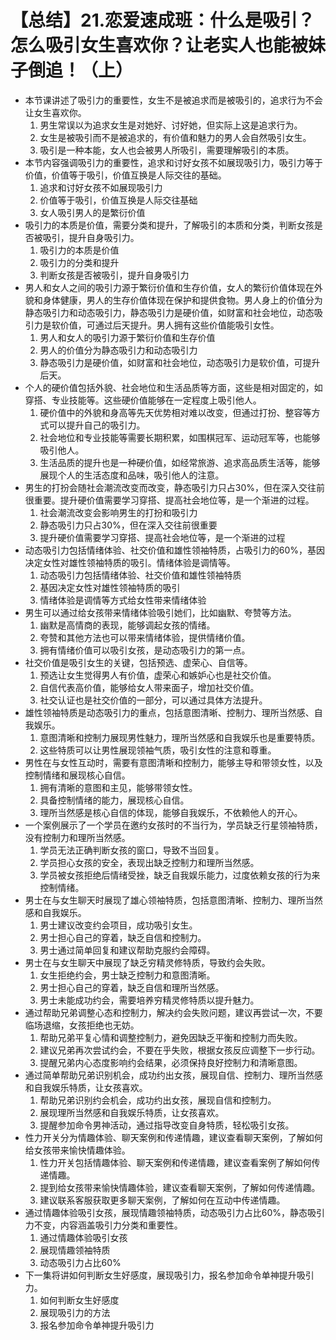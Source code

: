 # 【总结】21.恋爱速成班：什么是吸引？怎么吸引女生喜欢你？让老实人也能被妹子倒追！（上）

-   本节课讲述了吸引力的重要性，女生不是被追求而是被吸引的，追求行为不会让女生喜欢你。
    1.  男生常误以为追求女生是对她好、讨好她，但实际上这是追求行为。
    2.  女生是被吸引而不是被追求的，有价值和魅力的男人会自然吸引女生。
    3.  吸引是一种本能，女人也会被男人所吸引，需要理解吸引的本质。
-   本节内容强调吸引力的重要性，追求和讨好女孩不如展现吸引力，吸引力等于价值，价值等于吸引，价值互换是人际交往的基础。
    1.  追求和讨好女孩不如展现吸引力
    2.  价值等于吸引，价值互换是人际交往基础
    3.  女人吸引男人的是繁衍价值
-   吸引力的本质是价值，需要分类和提升，了解吸引的本质和分类，判断女孩是否被吸引，提升自身吸引力。
    1.  吸引力的本质是价值
    2.  吸引力的分类和提升
    3.  判断女孩是否被吸引，提升自身吸引力
-   男人和女人之间的吸引力源于繁衍价值和生存价值，女人的繁衍价值体现在外貌和身体健康，男人的生存价值体现在保护和提供食物。男人身上的价值分为静态吸引力和动态吸引力，静态吸引力是硬价值，如财富和社会地位，动态吸引力是软价值，可通过后天提升。男人拥有这些价值能吸引女性。
    1.  男人和女人的吸引力源于繁衍价值和生存价值
    2.  男人的价值分为静态吸引力和动态吸引力
    3.  静态吸引力是硬价值，如财富和社会地位，动态吸引力是软价值，可提升后天。
-   个人的硬价值包括外貌、社会地位和生活品质等方面，这些是相对固定的，如穿搭、专业技能等。这些硬价值能够在一定程度上吸引他人。
    1.  硬价值中的外貌和身高等先天优势相对难以改变，但通过打扮、整容等方式可以提升自己的吸引力。
    2.  社会地位和专业技能等需要长期积累，如围棋冠军、运动冠军等，也能够吸引他人。
    3.  生活品质的提升也是一种硬价值，如经常旅游、追求高品质生活等，能够展现个人的生活态度和品味，吸引他人的注意。
-   男生的打扮会随社会潮流改变而改变，静态吸引力只占30%，但在深入交往前很重要。提升硬价值需要学习穿搭、提高社会地位等，是一个渐进的过程。
    1.  社会潮流改变会影响男生的打扮和吸引力
    2.  静态吸引力只占30%，但在深入交往前很重要
    3.  提升硬价值需要学习穿搭、提高社会地位等，是一个渐进的过程
-   动态吸引力包括情绪体验、社交价值和雄性领袖特质，占吸引力的60%，基因决定女性对雄性领袖特质的吸引。情绪体验是调情等。
    1.  动态吸引力包括情绪体验、社交价值和雄性领袖特质
    2.  基因决定女性对雄性领袖特质的吸引
    3.  情绪体验是调情等方式给女性带来情绪体验
-   男生可以通过给女孩带来情绪体验吸引她们，比如幽默、夸赞等方法。
    1.  幽默是高情商的表现，能够调起女孩的情绪。
    2.  夸赞和其他方法也可以带来情绪体验，提供情绪价值。
    3.  拥有情绪价值可以吸引女孩，是动态吸引力的第一点。
-   社交价值是吸引女生的关键，包括预选、虚荣心、自信等。
    1.  预选让女生觉得男人有价值，虚荣心和嫉妒心也是社交价值。
    2.  自信代表高价值，能够给女人带来面子，增加社交价值。
    3.  社交认证也是社交价值的一部分，可以通过具体方法提升。
-   雄性领袖特质是动态吸引力的重点，包括意图清晰、控制力、理所当然感、自我娱乐。
    1.  意图清晰和控制力展现男性魅力，理所当然感和自我娱乐也是重要特质。
    2.  这些特质可以让男性展现领袖气质，吸引女性的注意和尊重。
-   男性在与女性互动时，需要有意图清晰和控制力，能够主导和带领女性，以及控制情绪和展现核心自信。
    1.  拥有清晰的意图和主见，能够带领女性。
    2.  具备控制情绪的能力，展现核心自信。
    3.  理所当然感是核心自信的体现，能够自我娱乐，不依赖他人的开心。
-   一个案例展示了一个学员在邀约女孩时的不当行为，学员缺乏行星领袖特质，没有控制力和理所当然感。
    1.  学员无法正确判断女孩的窗口，导致不当回复。
    2.  学员担心女孩的安全，表现出缺乏控制力和理所当然感。
    3.  学员被女孩拒绝后情绪受挫，缺乏自我娱乐能力，过度依赖女孩的行为来控制情绪。
-   男士在与女生聊天时展现了雄心领袖特质，包括意图清晰、控制力、理所当然感和自我娱乐。
    1.  男士建议改变约会项目，成功吸引女生。
    2.  男士担心自己的穿着，缺乏自信和控制力。
    3.  男士通过简单回复和建议帮助克服约会障碍。
-   男士在与女生聊天中展现了缺乏穷精灵修特质，导致约会失败。
    1.  女生拒绝约会，男士缺乏控制力和意图清晰。
    2.  男士担心自己的穿着，缺乏自信和理所当然感。
    3.  男士未能成功约会，需要培养穷精灵修特质以提升魅力。
-   通过帮助兄弟调整心态和控制力，解决约会失败问题，建议再尝试一次，不要临场退缩，女孩拒绝也无妨。
    1.  帮助兄弟平复心情和调整控制力，避免因缺乏平衡和控制力而失败。
    2.  建议兄弟再次尝试约会，不要在乎失败，根据女孩反应调整下一步行动。
    3.  提醒兄弟内心态度影响约会结果，必须保持良好控制力和清晰意图。
-   通过简单帮助兄弟识别机会，成功约出女孩，展现自信、控制力、理所当然感和自我娱乐特质，让女孩喜欢。
    1.  帮助兄弟识别约会机会，成功约出女孩，展现自信和控制力。
    2.  展现理所当然感和自我娱乐特质，让女孩喜欢。
    3.  提醒参加命令男神活动，通过指导改变自身特质，轻松吸引女孩。
-   性力开关分为情趣体验、聊天案例和传递情趣，建议查看聊天案例，了解如何给女孩带来愉快情趣体验。
    1.  性力开关包括情趣体验、聊天案例和传递情趣，建议查看案例了解如何传递情趣。
    2.  提到给女孩带来愉快情趣体验，建议查看聊天案例，了解如何传递情趣。
    3.  建议联系客服获取更多聊天案例，了解如何在互动中传递情趣。
-   通过情趣体验吸引女孩，展现情趣领袖特质，动态吸引力占比60%，静态吸引力不变，内容涵盖吸引力分类和重要性。
    1.  通过情趣体验吸引女孩
    2.  展现情趣领袖特质
    3.  动态吸引力占比60%
-   下一集将讲如何判断女生好感度，展现吸引力，报名参加命令单神提升吸引力。
    1.  如何判断女生好感度
    2.  展现吸引力的方法
    3.  报名参加命令单神提升吸引力